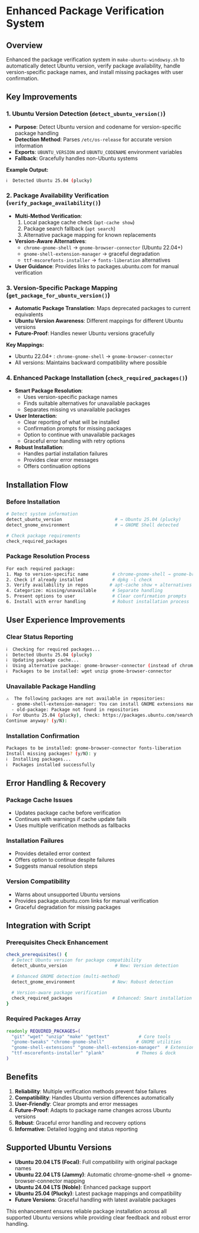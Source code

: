 # Enhanced Package Verification System

## Overview

Enhanced the package verification system in `make-ubuntu-windowsy.sh` to automatically detect Ubuntu version, verify package availability, handle version-specific package names, and install missing packages with user confirmation.

## Key Improvements

### 1. Ubuntu Version Detection (`detect_ubuntu_version()`)

- **Purpose**: Detect Ubuntu version and codename for version-specific package handling
- **Detection Method**: Parses `/etc/os-release` for accurate version information
- **Exports**: `UBUNTU_VERSION` and `UBUNTU_CODENAME` environment variables
- **Fallback**: Gracefully handles non-Ubuntu systems

**Example Output:**

```bash
ℹ️  Detected Ubuntu 25.04 (plucky)
```

### 2. Package Availability Verification (`verify_package_availability()`)

- **Multi-Method Verification**:
  1. Local package cache check (`apt-cache show`)
  2. Package search fallback (`apt search`)
  3. Alternative package mapping for known replacements
- **Version-Aware Alternatives**:
  - `chrome-gnome-shell` → `gnome-browser-connector` (Ubuntu 22.04+)
  - `gnome-shell-extension-manager` → graceful degradation
  - `ttf-mscorefonts-installer` → `fonts-liberation` alternatives
- **User Guidance**: Provides links to packages.ubuntu.com for manual verification

### 3. Version-Specific Package Mapping (`get_package_for_ubuntu_version()`)

- **Automatic Package Translation**: Maps deprecated packages to current equivalents
- **Ubuntu Version Awareness**: Different mappings for different Ubuntu versions
- **Future-Proof**: Handles newer Ubuntu versions gracefully

**Key Mappings:**

- Ubuntu 22.04+ : `chrome-gnome-shell` → `gnome-browser-connector`
- All versions: Maintains backward compatibility where possible

### 4. Enhanced Package Installation (`check_required_packages()`)

- **Smart Package Resolution**:
  - Uses version-specific package names
  - Finds suitable alternatives for unavailable packages
  - Separates missing vs unavailable packages
- **User Interaction**:
  - Clear reporting of what will be installed
  - Confirmation prompts for missing packages
  - Option to continue with unavailable packages
  - Graceful error handling with retry options
- **Robust Installation**:
  - Handles partial installation failures
  - Provides clear error messages
  - Offers continuation options

## Installation Flow

### Before Installation

```bash
# Detect system information
detect_ubuntu_version                    # → Ubuntu 25.04 (plucky)
detect_gnome_environment                 # → GNOME Shell detected

# Check package requirements
check_required_packages
```

### Package Resolution Process

```bash
For each required package:
1. Map to version-specific name         # chrome-gnome-shell → gnome-browser-connector
2. Check if already installed           # dpkg -l check
3. Verify availability in repos        # apt-cache show + alternatives
4. Categorize: missing/unavailable      # Separate handling
5. Present options to user              # Clear confirmation prompts
6. Install with error handling          # Robust installation process
```

## User Experience Improvements

### Clear Status Reporting

```bash
ℹ️  Checking for required packages...
ℹ️  Detected Ubuntu 25.04 (plucky)
ℹ️  Updating package cache...
ℹ️  Using alternative package: gnome-browser-connector (instead of chrome-gnome-shell)
ℹ️  Packages to be installed: wget unzip gnome-browser-connector
```

### Unavailable Package Handling

```bash
⚠️  The following packages are not available in repositories:
  - gnome-shell-extension-manager: You can install GNOME extensions manually or use gnome-tweaks
  - old-package: Package not found in repositories
ℹ️  For Ubuntu 25.04 (plucky), check: https://packages.ubuntu.com/search?keywords=old-package
Continue anyway? (y/N):
```

### Installation Confirmation

```bash
Packages to be installed: gnome-browser-connector fonts-liberation
Install missing packages? (y/N): y
ℹ️  Installing packages...
ℹ️  Packages installed successfully
```

## Error Handling & Recovery

### Package Cache Issues

- Updates package cache before verification
- Continues with warnings if cache update fails
- Uses multiple verification methods as fallbacks

### Installation Failures

- Provides detailed error context
- Offers option to continue despite failures
- Suggests manual resolution steps

### Version Compatibility

- Warns about unsupported Ubuntu versions
- Provides package.ubuntu.com links for manual verification
- Graceful degradation for missing packages

## Integration with Script

### Prerequisites Check Enhancement

```bash
check_prerequisites() {
  # Detect Ubuntu version for package compatibility
  detect_ubuntu_version                  # New: Version detection

  # Enhanced GNOME detection (multi-method)
  detect_gnome_environment              # New: Robust detection

  # Version-aware package verification
  check_required_packages               # Enhanced: Smart installation
}
```

### Required Packages Array

```bash
readonly REQUIRED_PACKAGES=(
  "git" "wget" "unzip" "make" "gettext"           # Core tools
  "gnome-tweaks" "chrome-gnome-shell"            # GNOME utilities
  "gnome-shell-extensions" "gnome-shell-extension-manager"  # Extensions
  "ttf-mscorefonts-installer" "plank"            # Themes & dock
)
```

## Benefits

1. **Reliability**: Multiple verification methods prevent false failures
2. **Compatibility**: Handles Ubuntu version differences automatically
3. **User-Friendly**: Clear prompts and error messages
4. **Future-Proof**: Adapts to package name changes across Ubuntu versions
5. **Robust**: Graceful error handling and recovery options
6. **Informative**: Detailed logging and status reporting

## Supported Ubuntu Versions

- **Ubuntu 20.04 LTS (Focal)**: Full compatibility with original package names
- **Ubuntu 22.04 LTS (Jammy)**: Automatic chrome-gnome-shell → gnome-browser-connector mapping
- **Ubuntu 24.04 LTS (Noble)**: Enhanced package support
- **Ubuntu 25.04 (Plucky)**: Latest package mappings and compatibility
- **Future Versions**: Graceful handling with latest available packages

This enhancement ensures reliable package installation across all supported Ubuntu versions while providing clear feedback and robust error handling.
